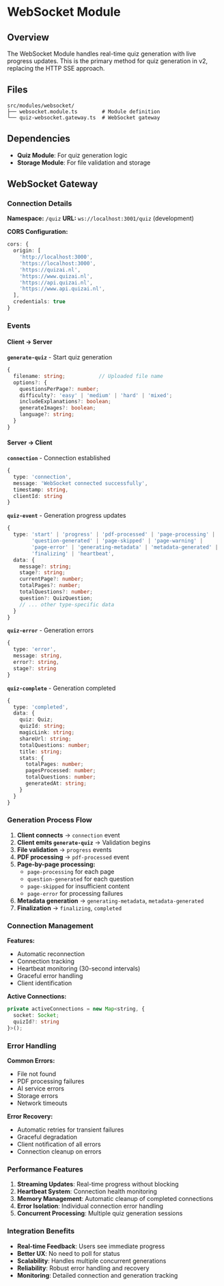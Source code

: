 # WebSocket Module

## Overview

The WebSocket Module handles real-time quiz generation with live progress updates. This is the primary method for quiz generation in v2, replacing the HTTP SSE approach.

## Files

```
src/modules/websocket/
├── websocket.module.ts        # Module definition
└── quiz-websocket.gateway.ts  # WebSocket gateway
```

## Dependencies

- **Quiz Module**: For quiz generation logic
- **Storage Module**: For file validation and storage

## WebSocket Gateway

### Connection Details

**Namespace:** `/quiz`
**URL:** `ws://localhost:3001/quiz` (development)

**CORS Configuration:**
```typescript
cors: {
  origin: [
    'http://localhost:3000',
    'https://localhost:3000',
    'https://quizai.nl',
    'https://www.quizai.nl',
    'https://api.quizai.nl',
    'https://www.api.quizai.nl',
  ],
  credentials: true
}
```

### Events

#### Client → Server

**`generate-quiz`** - Start quiz generation
```typescript
{
  filename: string;           // Uploaded file name
  options?: {
    questionsPerPage?: number;
    difficulty?: 'easy' | 'medium' | 'hard' | 'mixed';
    includeExplanations?: boolean;
    generateImages?: boolean;
    language?: string;
  }
}
```

#### Server → Client

**`connection`** - Connection established
```typescript
{
  type: 'connection',
  message: 'WebSocket connected successfully',
  timestamp: string,
  clientId: string
}
```

**`quiz-event`** - Generation progress updates
```typescript
{
  type: 'start' | 'progress' | 'pdf-processed' | 'page-processing' | 
        'question-generated' | 'page-skipped' | 'page-warning' | 
        'page-error' | 'generating-metadata' | 'metadata-generated' | 
        'finalizing' | 'heartbeat',
  data: {
    message?: string;
    stage?: string;
    currentPage?: number;
    totalPages?: number;
    totalQuestions?: number;
    question?: QuizQuestion;
    // ... other type-specific data
  }
}
```

**`quiz-error`** - Generation errors
```typescript
{
  type: 'error',
  message: string,
  error?: string,
  stage?: string
}
```

**`quiz-complete`** - Generation completed
```typescript
{
  type: 'completed',
  data: {
    quiz: Quiz;
    quizId: string;
    magicLink: string;
    shareUrl: string;
    totalQuestions: number;
    title: string;
    stats: {
      totalPages: number;
      pagesProcessed: number;
      totalQuestions: number;
      generatedAt: string;
    }
  }
}
```

### Generation Process Flow

1. **Client connects** → `connection` event
2. **Client emits `generate-quiz`** → Validation begins
3. **File validation** → `progress` events
4. **PDF processing** → `pdf-processed` event
5. **Page-by-page processing:**
   - `page-processing` for each page
   - `question-generated` for each question
   - `page-skipped` for insufficient content
   - `page-error` for processing failures
6. **Metadata generation** → `generating-metadata`, `metadata-generated`
7. **Finalization** → `finalizing`, `completed`

### Connection Management

**Features:**
- Automatic reconnection
- Connection tracking
- Heartbeat monitoring (30-second intervals)
- Graceful error handling
- Client identification

**Active Connections:**
```typescript
private activeConnections = new Map<string, { 
  socket: Socket; 
  quizId?: string 
}>();
```

### Error Handling

**Common Errors:**
- File not found
- PDF processing failures
- AI service errors
- Storage errors
- Network timeouts

**Error Recovery:**
- Automatic retries for transient failures
- Graceful degradation
- Client notification of all errors
- Connection cleanup on errors

### Performance Features

1. **Streaming Updates**: Real-time progress without blocking
2. **Heartbeat System**: Connection health monitoring
3. **Memory Management**: Automatic cleanup of completed connections
4. **Error Isolation**: Individual connection error handling
5. **Concurrent Processing**: Multiple quiz generation sessions

### Integration Benefits

- **Real-time Feedback**: Users see immediate progress
- **Better UX**: No need to poll for status
- **Scalability**: Handles multiple concurrent generations
- **Reliability**: Robust error handling and recovery
- **Monitoring**: Detailed connection and generation tracking